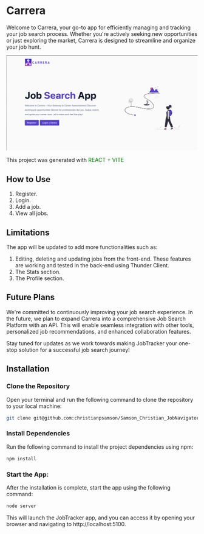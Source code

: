 # Carrera

Welcome to Carrera, your go-to app for efficiently managing and tracking your job search process. Whether you're actively seeking new opportunities or just exploring the market, Carrera is designed to streamline and organize your job hunt.

![Base URL screenshot](client/src/assets/images/project.png)

This project was generated with <span style="color:green">REACT + VITE</span>

## How to Use

1. Register.
2. Login.
3. Add a job.
4. View all jobs.

## Limitations

The app will be updated to add more functionalities such as:

1. Editing, deleting and updating jobs from the front-end. These features are working and tested in the back-end using Thunder Client.
2. The Stats section.
3. The Profile section.

## Future Plans

We're committed to continuously improving your job search experience. In the future, we plan to expand Carrera into a comprehensive Job Search Platform with an API. This will enable seamless integration with other tools, personalized job recommendations, and enhanced collaboration features.

Stay tuned for updates as we work towards making JobTracker your one-stop solution for a successful job search journey!

## Installation

### Clone the Repository

Open your terminal and run the following command to clone the repository to your local machine:

```bash
git clone git@github.com:christianpsamson/Samson_Christian_JobNavigator_Capstone.git
```

### Install Dependencies

Run the following command to install the project dependencies using npm:

```bash
npm install
```

### Start the App:

After the installation is complete, start the app using the following command:

```bash
node server
```

This will launch the JobTracker app, and you can access it by opening your browser and navigating to http://localhost:5100.
